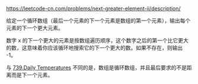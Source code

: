 https://leetcode-cn.com/problems/next-greater-element-ii/description/

给定一个循环数组（最后一个元素的下一个元素是数组的第一个元素），输出每个元素的下一个更大元素。

数字 x 的下一个更大的元素是按数组遍历顺序，这个数字之后的第一个比它更大的数，这意味着你应该循环地搜索它的下一个更大的数。如果不存在，则输出 -1。

与 [739.Daily Temperatures](https://leetcode-cn.com/problems/daily-temperatures/description/) 不同的是，数组是循环数组，并且最后要求的不是距离而是下一个元素。
